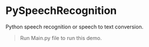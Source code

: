 # PySpeechRecognition
Python speech recognition or speech to text conversion.<br>

> Run Main.py file to run this demo.
